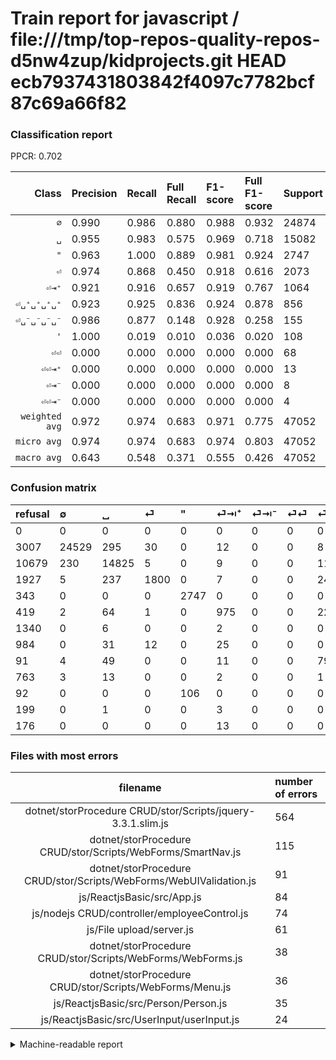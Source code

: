 # Train report for javascript / file:///tmp/top-repos-quality-repos-d5nw4zup/kidprojects.git HEAD ecb7937431803842f4097c7782bcf87c69a66f82

### Classification report

PPCR: 0.702

| Class | Precision | Recall | Full Recall | F1-score | Full F1-score | Support | Full Support | PPCR |
|------:|:----------|:-------|:------------|:---------|:---------|:--------|:-------------|:-----|
| `∅` | 0.990| 0.986| 0.880| 0.988| 0.932| 24874| 27881| 0.892 |
| `␣` | 0.955| 0.983| 0.575| 0.969| 0.718| 15082| 25761| 0.585 |
| `"` | 0.963| 1.000| 0.889| 0.981| 0.924| 2747| 3090| 0.889 |
| `⏎` | 0.974| 0.868| 0.450| 0.918| 0.616| 2073| 4000| 0.518 |
| `⏎⇥⁺` | 0.921| 0.916| 0.657| 0.919| 0.767| 1064| 1483| 0.717 |
| `⏎␣⁺␣⁺␣⁺␣⁺` | 0.923| 0.925| 0.836| 0.924| 0.878| 856| 947| 0.904 |
| `⏎␣⁻␣⁻␣⁻␣⁻` | 0.986| 0.877| 0.148| 0.928| 0.258| 155| 918| 0.169 |
| `'` | 1.000| 0.019| 0.010| 0.036| 0.020| 108| 200| 0.540 |
| `⏎⏎` | 0.000| 0.000| 0.000| 0.000| 0.000| 68| 1052| 0.065 |
| `⏎⏎⇥⁺` | 0.000| 0.000| 0.000| 0.000| 0.000| 13| 189| 0.069 |
| `⏎⇥⁻` | 0.000| 0.000| 0.000| 0.000| 0.000| 8| 1348| 0.006 |
| `⏎⏎⇥⁻` | 0.000| 0.000| 0.000| 0.000| 0.000| 4| 203| 0.020 |
| `weighted avg` | 0.972| 0.974| 0.683| 0.971| 0.775| 47052| 67072| 0.702 |
| `micro avg` | 0.974| 0.974| 0.683| 0.974| 0.803| 47052| 67072| 0.702 |
| `macro avg` | 0.643| 0.548| 0.371| 0.555| 0.426| 47052| 67072| 0.702 |

### Confusion matrix

|refusal|  ∅| ␣| ⏎| "| ⏎⇥⁺| ⏎⇥⁻| ⏎⏎| ⏎␣⁺␣⁺␣⁺␣⁺| ⏎␣⁻␣⁻␣⁻␣⁻| '| ⏎⏎⇥⁻| ⏎⏎⇥⁺| 
|:---|:---|:---|:---|:---|:---|:---|:---|:---|:---|:---|:---|:---|
|0 |0 |0 |0 |0 |0 |0 |0 |0 |0 |0 |0 |0 |
|3007 |24529 |295 |30 |0 |12 |0 |0 |8 |0 |0 |0 |0 |
|10679 |230 |14825 |5 |0 |9 |0 |0 |11 |2 |0 |0 |0 |
|1927 |5 |237 |1800 |0 |7 |0 |0 |24 |0 |0 |0 |0 |
|343 |0 |0 |0 |2747 |0 |0 |0 |0 |0 |0 |0 |0 |
|419 |2 |64 |1 |0 |975 |0 |0 |22 |0 |0 |0 |0 |
|1340 |0 |6 |0 |0 |2 |0 |0 |0 |0 |0 |0 |0 |
|984 |0 |31 |12 |0 |25 |0 |0 |0 |0 |0 |0 |0 |
|91 |4 |49 |0 |0 |11 |0 |0 |792 |0 |0 |0 |0 |
|763 |3 |13 |0 |0 |2 |0 |0 |1 |136 |0 |0 |0 |
|92 |0 |0 |0 |106 |0 |0 |0 |0 |0 |2 |0 |0 |
|199 |0 |1 |0 |0 |3 |0 |0 |0 |0 |0 |0 |0 |
|176 |0 |0 |0 |0 |13 |0 |0 |0 |0 |0 |0 |0 |

### Files with most errors

| filename | number of errors|
|:----:|:-----|
| dotnet/storProcedure CRUD/stor/Scripts/jquery-3.3.1.slim.js | 564 |
| dotnet/storProcedure CRUD/stor/Scripts/WebForms/SmartNav.js | 115 |
| dotnet/storProcedure CRUD/stor/Scripts/WebForms/WebUIValidation.js | 91 |
| js/ReactjsBasic/src/App.js | 84 |
| js/nodejs CRUD/controller/employeeControl.js | 74 |
| js/File upload/server.js | 61 |
| dotnet/storProcedure CRUD/stor/Scripts/WebForms/WebForms.js | 38 |
| dotnet/storProcedure CRUD/stor/Scripts/WebForms/Menu.js | 36 |
| js/ReactjsBasic/src/Person/Person.js | 35 |
| js/ReactjsBasic/src/UserInput/userInput.js | 24 |

<details>
    <summary>Machine-readable report</summary>
```json
{
  "cl_report": {"\"": {"f1-score": 0.9810714285714285, "precision": 0.9628461268839817, "recall": 1.0, "support": 2747}, "\u0027": {"f1-score": 0.03636363636363636, "precision": 1.0, "recall": 0.018518518518518517, "support": 108}, "macro avg": {"f1-score": 0.5552964091054647, "precision": 0.6426203543923936, "recall": 0.5479101348955921, "support": 47052}, "micro avg": {"f1-score": 0.9735186602057299, "precision": 0.9735186602057299, "recall": 0.9735186602057299, "support": 47052}, "weighted avg": {"f1-score": 0.9713873936503645, "precision": 0.9718884654371368, "recall": 0.9735186602057299, "support": 47052}, "\u2205": {"f1-score": 0.9881362418675852, "precision": 0.9901505671497195, "recall": 0.9861300956822385, "support": 24874}, "\u23ce": {"f1-score": 0.918133129303749, "precision": 0.974025974025974, "recall": 0.8683068017366136, "support": 2073}, "\u23ce\u21e5\u207a": {"f1-score": 0.9185115402731984, "precision": 0.9206798866855525, "recall": 0.9163533834586466, "support": 1064}, "\u23ce\u21e5\u207b": {"f1-score": 0.0, "precision": 0.0, "recall": 0.0, "support": 8}, "\u23ce\u23ce": {"f1-score": 0.0, "precision": 0.0, "recall": 0.0, "support": 68}, "\u23ce\u23ce\u21e5\u207a": {"f1-score": 0.0, "precision": 0.0, "recall": 0.0, "support": 13}, "\u23ce\u23ce\u21e5\u207b": {"f1-score": 0.0, "precision": 0.0, "recall": 0.0, "support": 4}, "\u23ce\u2423\u207a\u2423\u207a\u2423\u207a\u2423\u207a": {"f1-score": 0.9241540256709452, "precision": 0.9230769230769231, "recall": 0.9252336448598131, "support": 856}, "\u23ce\u2423\u207b\u2423\u207b\u2423\u207b\u2423\u207b": {"f1-score": 0.9283276450511947, "precision": 0.9855072463768116, "recall": 0.8774193548387097, "support": 155}, "\u2423": {"f1-score": 0.9688592621638401, "precision": 0.955157528509761, "recall": 0.982959819652566, "support": 15082}},
  "cl_report_full": {"\"": {"f1-score": 0.9244489315160693, "precision": 0.9628461268839817, "recall": 0.8889967637540453, "support": 3090}, "\u0027": {"f1-score": 0.019801980198019802, "precision": 1.0, "recall": 0.01, "support": 200}, "macro avg": {"f1-score": 0.4260026983950495, "precision": 0.6426203543923936, "recall": 0.37051486144501083, "support": 67072}, "micro avg": {"f1-score": 0.8027408783428552, "precision": 0.9735186602057299, "recall": 0.6829377385496184, "support": 67072}, "weighted avg": {"f1-score": 0.7753940950926875, "precision": 0.9307567577096123, "recall": 0.6829377385496184, "support": 67072}, "\u2205": {"f1-score": 0.9317050936301136, "precision": 0.9901505671497195, "recall": 0.8797747570029769, "support": 27881}, "\u23ce": {"f1-score": 0.6155950752393982, "precision": 0.974025974025974, "recall": 0.45, "support": 4000}, "\u23ce\u21e5\u207a": {"f1-score": 0.7671125098347759, "precision": 0.9206798866855525, "recall": 0.6574511126095752, "support": 1483}, "\u23ce\u21e5\u207b": {"f1-score": 0.0, "precision": 0.0, "recall": 0.0, "support": 1348}, "\u23ce\u23ce": {"f1-score": 0.0, "precision": 0.0, "recall": 0.0, "support": 1052}, "\u23ce\u23ce\u21e5\u207a": {"f1-score": 0.0, "precision": 0.0, "recall": 0.0, "support": 189}, "\u23ce\u23ce\u21e5\u207b": {"f1-score": 0.0, "precision": 0.0, "recall": 0.0, "support": 203}, "\u23ce\u2423\u207a\u2423\u207a\u2423\u207a\u2423\u207a": {"f1-score": 0.8775623268698062, "precision": 0.9230769230769231, "recall": 0.8363252375923971, "support": 947}, "\u23ce\u2423\u207b\u2423\u207b\u2423\u207b\u2423\u207b": {"f1-score": 0.25757575757575757, "precision": 0.9855072463768116, "recall": 0.14814814814814814, "support": 918}, "\u2423": {"f1-score": 0.7182307058766533, "precision": 0.955157528509761, "recall": 0.5754823182329879, "support": 25761}},
  "ppcr": 0.7015147900763359
}
```
</details>
